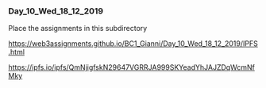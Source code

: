 ### Day_10_Wed_18_12_2019 
Place the assignments in this subdirectory   

https://web3assignments.github.io/BC1_Gianni/Day_10_Wed_18_12_2019/IPFS.html

https://ipfs.io/ipfs/QmNjigfskN29647VGRRJA999SKYeadYhJAJZDqWcmNfMky
